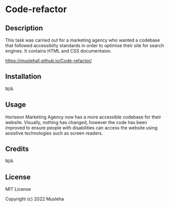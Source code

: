 # Code-refactor

## Description

This task was carried out for a marketing agency who wanted a codebase that followed accessibilty standards in order to optimise their site for search engines. It contains HTML and CSS documentaion.

https://musleha1.github.io/Code-refactor/

## Installation

N/A

## Usage

Horiseon Marketing Agency now has a more accessible codebase for their website. Visually, nothing has changed, however the code has been improved to ensure people with disabilities can access the website using assistive technologies such as screen readers. 

## Credits

N/A

## License

MIT License

Copyright (c) 2022 Musleha

